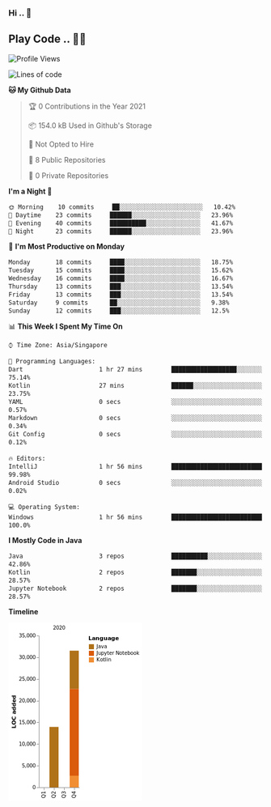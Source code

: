 ### Hi .. 👋
## Play Code .. 💬🚀

<!--START_SECTION:waka-->
![Profile Views](http://img.shields.io/badge/Profile%20Views-9-blue)

![Lines of code](https://img.shields.io/badge/From%20Hello%20World%20I%27ve%20Written-45467%20lines%20of%20code-blue)

**🐱 My Github Data** 

> 🏆 0 Contributions in the Year 2021
 > 
> 📦 154.0 kB Used in Github's Storage 
 > 
> 🚫 Not Opted to Hire
 > 
> 📜 8 Public Repositories 
 > 
> 🔑 0 Private Repositories  
 > 
**I'm a Night 🦉** 

```text
🌞 Morning    10 commits     ██░░░░░░░░░░░░░░░░░░░░░░░   10.42% 
🌆 Daytime    23 commits     ██████░░░░░░░░░░░░░░░░░░░   23.96% 
🌃 Evening    40 commits     ██████████░░░░░░░░░░░░░░░   41.67% 
🌙 Night      23 commits     ██████░░░░░░░░░░░░░░░░░░░   23.96%

```
📅 **I'm Most Productive on Monday** 

```text
Monday       18 commits     ████░░░░░░░░░░░░░░░░░░░░░   18.75% 
Tuesday      15 commits     ████░░░░░░░░░░░░░░░░░░░░░   15.62% 
Wednesday    16 commits     ████░░░░░░░░░░░░░░░░░░░░░   16.67% 
Thursday     13 commits     ███░░░░░░░░░░░░░░░░░░░░░░   13.54% 
Friday       13 commits     ███░░░░░░░░░░░░░░░░░░░░░░   13.54% 
Saturday     9 commits      ██░░░░░░░░░░░░░░░░░░░░░░░   9.38% 
Sunday       12 commits     ███░░░░░░░░░░░░░░░░░░░░░░   12.5%

```


📊 **This Week I Spent My Time On** 

```text
⌚︎ Time Zone: Asia/Singapore

💬 Programming Languages: 
Dart                     1 hr 27 mins        ██████████████████░░░░░░░   75.14% 
Kotlin                   27 mins             ██████░░░░░░░░░░░░░░░░░░░   23.75% 
YAML                     0 secs              ░░░░░░░░░░░░░░░░░░░░░░░░░   0.57% 
Markdown                 0 secs              ░░░░░░░░░░░░░░░░░░░░░░░░░   0.34% 
Git Config               0 secs              ░░░░░░░░░░░░░░░░░░░░░░░░░   0.12%

🔥 Editors: 
IntelliJ                 1 hr 56 mins        █████████████████████████   99.98% 
Android Studio           0 secs              ░░░░░░░░░░░░░░░░░░░░░░░░░   0.02%

💻 Operating System: 
Windows                  1 hr 56 mins        █████████████████████████   100.0%

```

**I Mostly Code in Java** 

```text
Java                     3 repos             ██████████░░░░░░░░░░░░░░░   42.86% 
Kotlin                   2 repos             ███████░░░░░░░░░░░░░░░░░░   28.57% 
Jupyter Notebook         2 repos             ███████░░░░░░░░░░░░░░░░░░   28.57%

```


**Timeline**

![Chart not found](https://raw.githubusercontent.com/Goggxi/Goggxi/master/charts/bar_graph.png) 


<!--END_SECTION:waka-->
